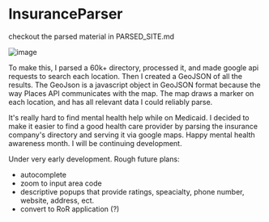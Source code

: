 # InsuranceParser

checkout the parsed material in PARSED_SITE.md

![image](https://user-images.githubusercontent.com/20687907/170400479-3d855384-e40c-4887-8c70-b44a2a577f69.png)

To make this, I parsed a 60k+ directory, processed it, and made google api requests to search each location. Then I created a GeoJSON of all the results. The GeoJson is a javascript object in GeoJSON format because the way Places API communicates with the map. The map draws a marker on each location, and has all relevant data I could reliably parse. 

It's really hard to find mental health help while on Medicaid. I decided to make it easier to find a good health care provider by parsing the insurance company's directory and serving it via google maps. Happy mental health awareness month. I will be continuing development.

Under very early development. Rough future plans:
* autocomplete
* zoom to input area code
* descriptive popups that provide ratings, speacialty, phone number, website, address, ect.
* convert to RoR application (?)
